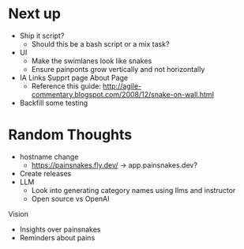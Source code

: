 # Next up
  * Ship it script?
    * Should this be a bash script or a mix task?
  * UI
    * Make the swimlanes look like snakes
    * Ensure painponts grow vertically and not horizontally
  * IA Links 
    Supprt page
    About Page
      * Reference this guide: http://agile-commentary.blogspot.com/2008/12/snake-on-wall.html
  * Backfill some testing

# Random Thoughts
  * hostname change
    * https://painsnakes.fly.dev/ -> app.painsnakes.dev?
  * Create releases
  * LLM
    * Look into generating category names using llms and instructor
    *  Open source vs OpenAI

  Vision
  * Insights over painsnakes
  * Reminders about pains
  

